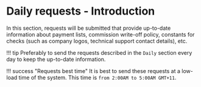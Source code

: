 # Daily requests - Introduction

In this section, requests will be submitted that provide up-to-date information 
about payment lists, commission write-off policy, constants for 
checks (such as company logos, technical support contact details), etc.

!!! tip
    Preferably to send the requests described in the `Daily` section every day 
    to keep the up-to-date information. 

!!! success "Requests best time"
    It is best to send these requests at a low-load time of the system. 
    This time is `from 2:00AM to 5:00AM GMT+11`.
